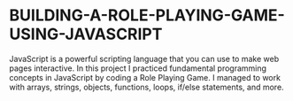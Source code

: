 # BUILDING-A-ROLE-PLAYING-GAME-USING-JAVASCRIPT
JavaScript is a powerful scripting language that you can use to make web pages interactive. In this project I practiced fundamental programming concepts in JavaScript by coding a Role Playing Game. I managed to work with arrays, strings, objects, functions, loops, if/else statements, and more.
